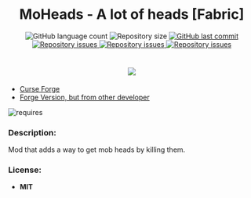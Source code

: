 <h1 align="center">MoHeads - A lot of heads [Fabric]</h1>
<p align="center">
  <img alt="GitHub language count" src="https://img.shields.io/github/languages/count/lazyMods/moheads.svg">

  <img alt="Repository size" src="https://img.shields.io/github/repo-size/lazyMods/moheads.svg">

  <a href="https://github.com/lazyMods/moheads/commits/main">
    <img alt="GitHub last commit" src="https://img.shields.io/github/last-commit/lazyMods/moheads.svg">
  </a>

  <a href="https://github.com/lazyMods/moheads/issues">
    <img alt="Repository issues" src="https://img.shields.io/github/issues/lazyMods/moheads.svg">
  </a>

  <a href="https://www.curseforge.com/minecraft/mc-mods/moheads">
    <img alt="Repository issues" src="http://cf.way2muchnoise.eu/full_514669_downloads.svg">
  </a>

  <a href="https://www.curseforge.com/minecraft/mc-mods/moheads">
    <img alt="Repository issues" src="http://cf.way2muchnoise.eu/versions/514669.svg">
  </a>

</p>
<h1 align="center">
  <img src="https://user-images.githubusercontent.com/52864251/129171563-4e7e4aa3-7fc9-4d19-823f-414c19cb59e1.png"><br>
</h1>

* [Curse Forge](https://www.curseforge.com/minecraft/mc-mods/moheads)
* [Forge Version, but from other developer](https://www.curseforge.com/minecraft/mc-mods/just-player-heads)

![requires](https://user-images.githubusercontent.com/52864251/129172690-522f7c99-a346-431f-ba12-cdc470282770.png)

### Description:
Mod that adds a way to get mob heads by killing them.
### License:

* **MIT**